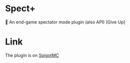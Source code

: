 # Spect+
👻 An end-game spectator mode plugin (also API) [Give Up]

# Link
The plugin is on [SpigotMC](https://www.spigotmc.org/resources/spect-api-give-up.123554/)
